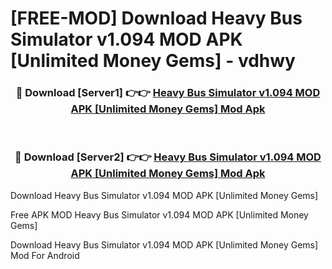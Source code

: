 # [FREE-MOD] Download Heavy Bus Simulator v1.094 MOD APK [Unlimited Money Gems] - vdhwy


<div align="center">
<h3>🔴 Download [Server1] 👉👉 <a href="https://apk-comot.site?title=Heavy_Bus_Simulator_v1.094_MOD_APK_[Unlimited_Money_Gems]">Heavy Bus Simulator v1.094 MOD APK [Unlimited Money Gems] Mod Apk</a></h3><br>

<h3>🔴 Download [Server2] 👉👉 <a href="https://apk-comot.site?title=Heavy_Bus_Simulator_v1.094_MOD_APK_[Unlimited_Money_Gems]">Heavy Bus Simulator v1.094 MOD APK [Unlimited Money Gems] Mod Apk</a></h3>
</div>



Download Heavy Bus Simulator v1.094 MOD APK [Unlimited Money Gems] 

Free APK MOD Heavy Bus Simulator v1.094 MOD APK [Unlimited Money Gems] 

Download Heavy Bus Simulator v1.094 MOD APK [Unlimited Money Gems] Mod For Android
